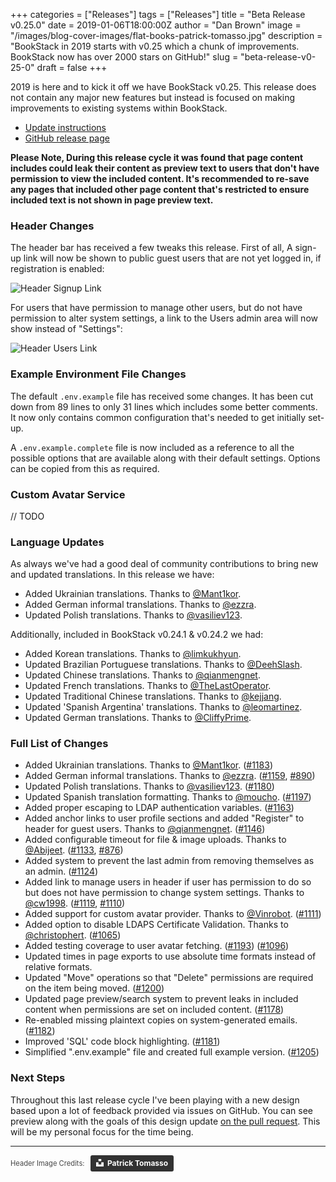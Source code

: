 +++
categories = ["Releases"]
tags = ["Releases"]
title = "Beta Release v0.25.0"
date = 2019-01-06T18:00:00Z
author = "Dan Brown"
image = "/images/blog-cover-images/flat-books-patrick-tomasso.jpg"
description = "BookStack in 2019 starts with v0.25 which a chunk of improvements. BookStack now has over 2000 stars on GitHub!"
slug = "beta-release-v0-25-0"
draft = false
+++

2019 is here and to kick it off we have BookStack v0.25. This release does not contain any major new features
but instead is focused on making improvements to existing systems within BookStack.

* [Update instructions](https://www.bookstackapp.com/docs/admin/updates)
* [GitHub release page](https://github.com/BookStackApp/BookStack/releases/tag/v0.25.0)


**Please Note, During this release cycle it was found that page content includes could leak their content as preview text to users
that don't have permission to view the included content. It's recommended to re-save any pages that included other page content that's restricted to ensure included text is not shown in page preview text.**

### Header Changes

The header bar has received a few tweaks this release. First of all, A sign-up link will now be
shown to public guest users that are not yet logged in, if registration is enabled:

![Header Signup Link](/images/2019/01/header_signup_link.png)

For users that have permission to manage other users, but do not have permission
to alter system settings, a link to the Users admin area will now show instead of "Settings":

![Header Users Link](/images/2019/01/header_users_link.png)

### Example Environment File Changes

The default `.env.example` file has received some changes. It has been cut down from 89 lines
to only 31 lines which includes some better comments. It now only contains common configuration
that's needed to get initially set-up.

A `.env.example.complete` file is now included as a reference to all the possible options that
are available along with their default settings. Options can be copied from this as required.

### Custom Avatar Service

// TODO

### Language Updates

As always we've had a good deal of community contributions to bring new and updated translations.
In this release we have:

* Added Ukrainian translations. Thanks to [@Mant1kor](https://github.com/BookStackApp/BookStack/pull/1183).
* Added German informal translations. Thanks to [@ezzra](https://github.com/BookStackApp/BookStack/pull/1159).
* Updated Polish translations. Thanks to [@vasiliev123](https://github.com/BookStackApp/BookStack/pull/1180).

Additionally, included in BookStack v0.24.1 & v0.24.2 we had:

* Added Korean translations. Thanks to [@limkukhyun](https://github.com/BookStackApp/BookStack/pull/1066).
* Updated Brazilian Portuguese translations. Thanks to [@DeehSlash](https://github.com/BookStackApp/BookStack/pull/1034).
* Updated Chinese translations. Thanks to [@qianmengnet](https://github.com/BookStackApp/BookStack/pull/1109).
* Updated French translations. Thanks to [@TheLastOperator](https://github.com/BookStackApp/BookStack/pull/1098).
* Updated Traditional Chinese translations. Thanks to [@kejjang](https://github.com/BookStackApp/BookStack/pull/1088).
* Updated 'Spanish Argentina' translations. Thanks to [@leomartinez](https://github.com/BookStackApp/BookStack/pull/1117).
* Updated German translations. Thanks to [@CliffyPrime](https://github.com/BookStackApp/BookStack/pull/1072).

### Full List of Changes

* Added Ukrainian translations. Thanks to [@Mant1kor](https://github.com/BookStackApp/BookStack/pull/1183). ([#1183](https://github.com/BookStackApp/BookStack/pull/1183))
* Added German informal translations. Thanks to [@ezzra](https://github.com/BookStackApp/BookStack/pull/1159). ([#1159](https://github.com/BookStackApp/BookStack/pull/1159), [#890](https://github.com/BookStackApp/BookStack/issues/890))
* Updated Polish translations. Thanks to [@vasiliev123](https://github.com/BookStackApp/BookStack/pull/1180). ([#1180](https://github.com/BookStackApp/BookStack/pull/1180))
* Updated Spanish translation formatting. Thanks to [@moucho](https://github.com/BookStackApp/BookStack/pull/1197). ([#1197](https://github.com/BookStackApp/BookStack/pull/1197))
* Added proper escaping to LDAP authentication variables. ([#1163](https://github.com/BookStackApp/BookStack/issues/1163))
* Added anchor links to user profile sections and added "Register" to header for guest users. Thanks to [@qianmengnet](https://github.com/BookStackApp/BookStack/pull/1146). ([#1146](https://github.com/BookStackApp/BookStack/pull/1146))
* Added configurable timeout for file & image uploads. Thanks to [@Abijeet](https://github.com/BookStackApp/BookStack/pull/1133). ([#1133](https://github.com/BookStackApp/BookStack/pull/1133), [#876](https://github.com/BookStackApp/BookStack/issues/876))
* Added system to prevent the last admin from removing themselves as an admin. ([#1124](https://github.com/BookStackApp/BookStack/issues/1124))
* Added link to manage users in header if user has permission to do so but does not have permission to change system settings. Thanks to [@cw1998](https://github.com/BookStackApp/BookStack/pull/1119). ([#1119](https://github.com/BookStackApp/BookStack/pull/1119), [#1110](https://github.com/BookStackApp/BookStack/issues/1110))
* Added support for custom avatar provider. Thanks to [@Vinrobot](https://github.com/BookStackApp/BookStack/pull/1111). ([#1111](https://github.com/BookStackApp/BookStack/pull/1111))
* Added option to disable LDAPS Certificate Validation. Thanks to [@christophert](https://github.com/BookStackApp/BookStack/pull/1096).  ([#1065](https://github.com/BookStackApp/BookStack/issues/1065))
* Added testing coverage to user avatar fetching. ([#1193](https://github.com/BookStackApp/BookStack/issues/1193))
([#1096](https://github.com/BookStackApp/BookStack/pull/1096))
* Updated times in page exports to use absolute time formats instead of relative formats.
* Updated "Move" operations so that "Delete" permissions are required on the item being moved. ([#1200](https://github.com/BookStackApp/BookStack/issues/1200))
* Updated page preview/search system to prevent leaks in included content when permissions are set on included content. ([#1178](https://github.com/BookStackApp/BookStack/issues/1178))
* Re-enabled missing plaintext copies on system-generated emails. ([#1182](https://github.com/BookStackApp/BookStack/issues/1182))
* Improved 'SQL' code block highlighting. ([#1181](https://github.com/BookStackApp/BookStack/issues/1181))
* Simplified ".env.example" file and created full example version. ([#1205](https://github.com/BookStackApp/BookStack/pull/1205))

### Next Steps

Throughout this last release cycle I've been playing with a new design based upon a lot of feedback
provided via issues on GitHub. You can see preview along with the goals of this design update [on the pull request](https://github.com/BookStackApp/BookStack/pull/1153). This will be my personal focus for the time being.

----

<span style="font-size: 0.8em;opacity:0.8;">Header Image Credits: &nbsp; <a style="background-color:black;color:white;text-decoration:none;padding:4px 6px;font-family:-apple-system, BlinkMacSystemFont, &quot;San Francisco&quot;, &quot;Helvetica Neue&quot;, Helvetica, Ubuntu, Roboto, Noto, &quot;Segoe UI&quot;, Arial, sans-serif;font-size:12px;font-weight:bold;line-height:1.2;display:inline-block;border-radius:3px" href="https://unsplash.com/@impatrickt?utm_medium=referral&amp;utm_campaign=photographer-credit&amp;utm_content=creditBadge" target="_blank" rel="noopener noreferrer" title="Download free do whatever you want high-resolution photos from Patrick Tomasso"><span style="display:inline-block;padding:2px 3px"><svg xmlns="http://www.w3.org/2000/svg" style="height:12px;width:auto;position:relative;vertical-align:middle;top:-2px;fill:white" viewBox="0 0 32 32"><title>unsplash-logo</title><path d="M10 9V0h12v9H10zm12 5h10v18H0V14h10v9h12v-9z"></path></svg></span><span style="display:inline-block;padding:2px 3px">Patrick Tomasso</span></a></span>

